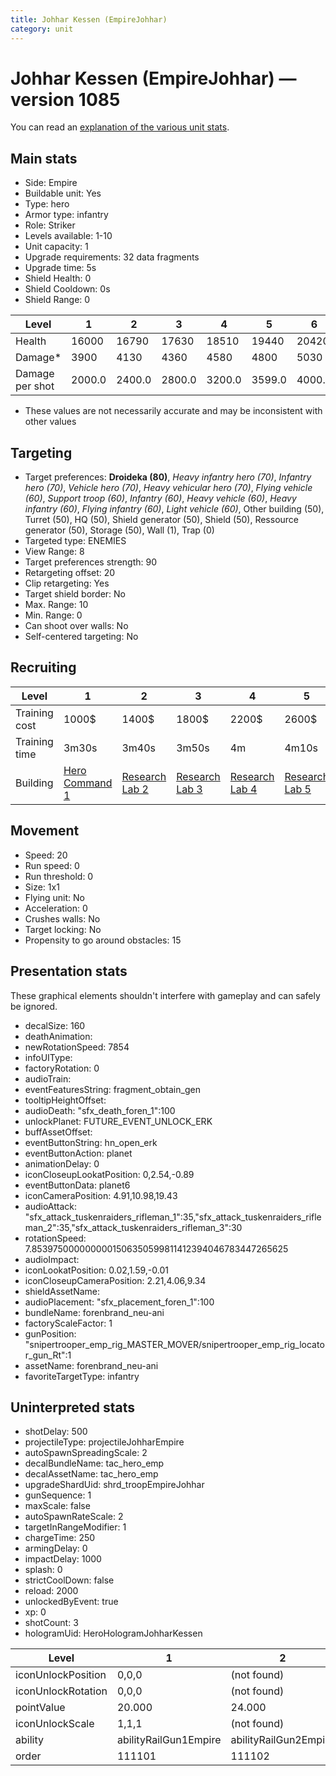 ```yaml
---
title: Johhar Kessen (EmpireJohhar)
category: unit
---
```


# Johhar Kessen (EmpireJohhar) — version 1085

You can read an [explanation  of the various unit stats](unitexplained.md).

## Main stats

  * Side: Empire
  * Buildable unit: Yes
  * Type: hero
  * Armor type: infantry
  * Role: Striker
  * Levels available: 1-10
  * Unit capacity: 1
  * Upgrade requirements: 32 data fragments
  * Upgrade time: 5s
  * Shield Health: 0
  * Shield Cooldown: 0s
  * Shield Range: 0

|Level          |1     |2     |3     |4     |5     |6     |7     |8     |9     |10    |
|---------------|------|------|------|------|------|------|------|------|------|------|
|Health         |16000 |16790 |17630 |18510 |19440 |20420 |21460 |22560 |23720 |24950 |
|Damage*        |3900  |4130  |4360  |4580  |4800  |5030  |5380  |5760  |6160  |6590  |
|Damage per shot|2000.0|2400.0|2800.0|3200.0|3599.0|4000.0|4400.0|4800.0|5200.0|6000.0|

* These values are not necessarily accurate and may be inconsistent with other values

## Targeting

  * Target preferences: **Droideka (80)**, _Heavy infantry hero (70)_, _Infantry hero (70)_, _Vehicle hero (70)_, _Heavy vehicular hero (70)_, _Flying vehicle (60)_, _Support troop (60)_, _Infantry (60)_, _Heavy vehicle (60)_, _Heavy infantry (60)_, _Flying infantry (60)_, _Light vehicle (60)_, Other building (50), Turret (50), HQ (50), Shield generator (50), Shield (50), Ressource generator (50), Storage (50), Wall (1), Trap (0)
  * Targeted type: ENEMIES
  * View Range: 8
  * Target preferences strength: 90
  * Retargeting offset: 20
  * Clip retargeting: Yes
  * Target shield border: No
  * Max. Range: 10
  * Min. Range: 0
  * Can shoot over walls: No
  * Self-centered targeting: No

## Recruiting

|Level        |1                                           |2                                      |3                                      |4                                      |5                                      |6                                      |7                                      |8                                      |9                                      |10                                      |
|-------------|--------------------------------------------|---------------------------------------|---------------------------------------|---------------------------------------|---------------------------------------|---------------------------------------|---------------------------------------|---------------------------------------|---------------------------------------|----------------------------------------|
|Training cost|1000$                                       |1400$                                  |1800$                                  |2200$                                  |2600$                                  |3000$                                  |3400$                                  |4000$                                  |4200$                                  |4600$                                   |
|Training time|3m30s                                       |3m40s                                  |3m50s                                  |4m                                     |4m10s                                  |4m20s                                  |4m30s                                  |4m40s                                  |4m50s                                  |5m                                      |
|Building     |[Hero Command 1](empireTacticalCommand.html)|[Research Lab 2](empireOffenseLab.html)|[Research Lab 3](empireOffenseLab.html)|[Research Lab 4](empireOffenseLab.html)|[Research Lab 5](empireOffenseLab.html)|[Research Lab 6](empireOffenseLab.html)|[Research Lab 7](empireOffenseLab.html)|[Research Lab 8](empireOffenseLab.html)|[Research Lab 9](empireOffenseLab.html)|[Research Lab 10](empireOffenseLab.html)|

## Movement

  * Speed: 20
  * Run speed: 0
  * Run threshold: 0
  * Size: 1x1
  * Flying unit: No
  * Acceleration: 0
  * Crushes walls: No
  * Target locking: No
  * Propensity to go around obstacles: 15

## Presentation stats

These graphical elements shouldn't interfere with gameplay and can safely be ignored.

  * decalSize: 160
  * deathAnimation: 
  * newRotationSpeed: 7854
  * infoUIType: 
  * factoryRotation: 0
  * audioTrain: 
  * eventFeaturesString: fragment_obtain_gen
  * tooltipHeightOffset: 
  * audioDeath: "sfx_death_foren_1":100
  * unlockPlanet: FUTURE_EVENT_UNLOCK_ERK
  * buffAssetOffset: 
  * eventButtonString: hn_open_erk
  * eventButtonAction: planet
  * animationDelay: 0
  * iconCloseupLookatPosition: 0,2.54,-0.89
  * eventButtonData: planet6
  * iconCameraPosition: 4.91,10.98,19.43
  * audioAttack: "sfx_attack_tuskenraiders_rifleman_1":35,"sfx_attack_tuskenraiders_rifleman_2":35,"sfx_attack_tuskenraiders_rifleman_3":30
  * rotationSpeed: 7.8539750000000001506350599811412394046783447265625
  * audioImpact: 
  * iconLookatPosition: 0.02,1.59,-0.01
  * iconCloseupCameraPosition: 2.21,4.06,9.34
  * shieldAssetName: 
  * audioPlacement: "sfx_placement_foren_1":100
  * bundleName: forenbrand_neu-ani
  * factoryScaleFactor: 1
  * gunPosition: "snipertrooper_emp_rig_MASTER_MOVER/snipertrooper_emp_rig_locator_gun_Rt":1
  * assetName: forenbrand_neu-ani
  * favoriteTargetType: infantry

## Uninterpreted stats

  * shotDelay: 500
  * projectileType: projectileJohharEmpire
  * autoSpawnSpreadingScale: 2
  * decalBundleName: tac_hero_emp
  * decalAssetName: tac_hero_emp
  * upgradeShardUid: shrd_troopEmpireJohhar
  * gunSequence: 1
  * maxScale: false
  * autoSpawnRateScale: 2
  * targetInRangeModifier: 1
  * chargeTime: 250
  * armingDelay: 0
  * impactDelay: 1000
  * splash: 0
  * strictCoolDown: false
  * reload: 2000
  * unlockedByEvent: true
  * xp: 0
  * shotCount: 3
  * hologramUid: HeroHologramJohharKessen

|Level             |1                    |2                    |3                    |4                    |5                    |6                    |7                    |8                    |9                    |10                    |
|------------------|---------------------|---------------------|---------------------|---------------------|---------------------|---------------------|---------------------|---------------------|---------------------|----------------------|
|iconUnlockPosition|0,0,0                |(not found)          |(not found)          |(not found)          |(not found)          |(not found)          |(not found)          |(not found)          |(not found)          |(not found)           |
|iconUnlockRotation|0,0,0                |(not found)          |(not found)          |(not found)          |(not found)          |(not found)          |(not found)          |(not found)          |(not found)          |(not found)           |
|pointValue        |20.000               |24.000               |28.000               |32.000               |36.000               |40.000               |44.000               |48.000               |52.000               |60.000                |
|iconUnlockScale   |1,1,1                |(not found)          |(not found)          |(not found)          |(not found)          |(not found)          |(not found)          |(not found)          |(not found)          |(not found)           |
|ability           |abilityRailGun1Empire|abilityRailGun2Empire|abilityRailGun3Empire|abilityRailGun4Empire|abilityRailGun5Empire|abilityRailGun6Empire|abilityRailGun7Empire|abilityRailGun8Empire|abilityRailGun9Empire|abilityRailGun10Empire|
|order             |111101               |111102               |111103               |111104               |111105               |111106               |111107               |111108               |111109               |111110                |

